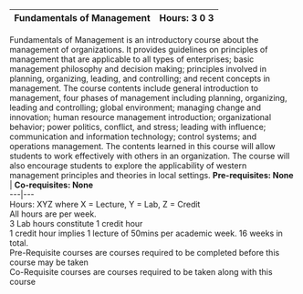 **Fundamentals of Management** | **Hours: 3 0 3**  
---|---  
Fundamentals of Management is an introductory course about the management of organizations. It provides guidelines on principles of management that are applicable to all types of enterprises; basic management philosophy and decision making; principles involved in planning, organizing, leading, and controlling; and recent concepts in management. The course contents include general introduction to management, four phases of management including planning, organizing, leading and controlling; global environment; managing change and innovation; human resource management introduction; organizational behavior; power politics, conflict, and stress; leading with influence; communication and information technology; control systems; and operations management. The contents learned in this course will allow students to work effectively with others in an organization. The course will also encourage students to explore the applicability of western management principles and theories in local settings.
**Pre-requisites: None** | **Co-requisites: None**  
---|---  
Hours: XYZ where X = Lecture, Y = Lab, Z = Credit  
All hours are per week.  
3 Lab hours constitute 1 credit hour  
1 credit hour implies 1 lecture of 50mins per academic week. 16 weeks in total.  
Pre-Requisite courses are courses required to be completed before this course may be taken  
Co-Requisite courses are courses required to be taken along with this course
